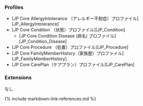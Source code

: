 ### Profiles
* [JP Core AllergyIntolerance （アレルギー不耐症）プロファイル][JP_AllergyIntolerance]
* [JP Core Condition （状態）プロファイル][JP_Condition]
  * [JP Core Condition Disease (病名) プロファイル][JP_Condition_Disease]
* [JP Core Procedure （処置）プロファイル][JP_Procedure]
* [JP Core FamilyMemberHistory（家族歴）プロファイル][JP_FamilyMemberHistory]
* [JP Core CarePlan（ケアプラン）プロファイル][JP_CarePlan]

### Extensions
なし


{% include markdown-link-references.md %}
